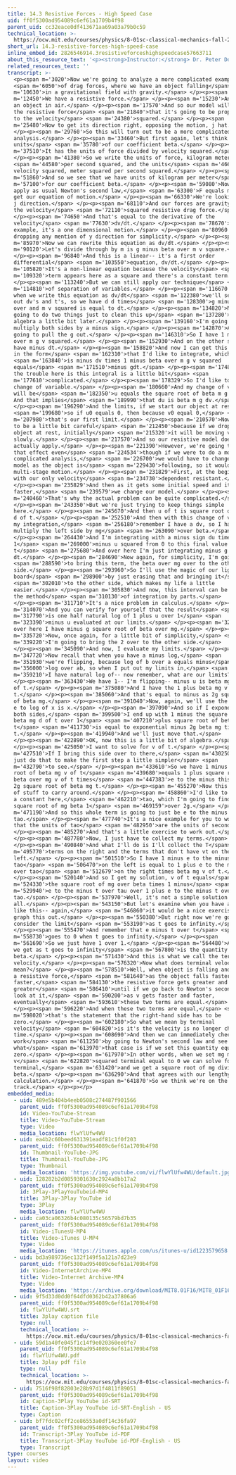 ```yaml
---
title: 14.3 Resistive Forces - High Speed Case
uid: ff0f5300ad954089c6ef61a1709b4f98
parent_uid: cc32eace0df413671aa69a03a79b0c59
technical_location: >-
  https://ocw.mit.edu/courses/physics/8-01sc-classical-mechanics-fall-2016/week-4-drag-forces-constraints-and-continuous-systems/14.3-resistive-forces-high-speed-case/14.3-resistive-forces-high-speed-case
short_url: 14.3-resistive-forces-high-speed-case
inline_embed_id: 2826546914.3resistiveforceshighspeedcase57663711
about_this_resource_text: '<p><strong>Instructor:</strong> Dr. Peter Dourmashkin</p>'
related_resources_text: ''
transcript: >-
  <p><span m='3020'>Now we're going to analyze a more complicated example</span>
  <span m='6050'>of drag forces, where we have an object falling</span> <span
  m='10630'>in a gravitational field with gravity.</span> </p><p><span
  m='12450'>We have a resistive force.</span> </p><p><span m='15230'>And this is
  an object in air.</span> </p><p><span m='17570'>And so our model will be for
  the resistive force</span> <span m='21840'>that it's going to be proportional
  to the velocity</span> <span m='24380'>squared.</span> </p><p><span
  m='25480'>Now to get its direction right, opposing the motion, j hat.</span>
  </p><p><span m='29760'>So this will turn out to be a more complicated
  analysis.</span> </p><p><span m='33460'>But first again, let's think about the
  units</span> <span m='35780'>of our coefficient beta.</span> </p><p><span
  m='37510'>It has the units of force divided by velocity squared.</span>
  </p><p><span m='41380'>So we write the units of force, kilogram meters</span>
  <span m='44580'>per second squared, and the units</span> <span m='46660'>of
  velocity squared, meter squared per second squared.</span> </p><p><span
  m='51860'>And so we see that we have units of kilogram per meter</span> <span
  m='57100'>for our coefficient beta.</span> </p><p><span m='59080'>Now, we'll
  apply as usual Newton's second law,</span> <span m='63300'>F equals m a, to
  get our equation of motion.</span> </p><p><span m='66330'>We're looking at the
  j direction.</span> </p><p><span m='68110'>And our forces are gravity minus
  the velocity</span> <span m='72110'>squared resistive drag force.</span>
  </p><p><span m='74650'>And that's equal to the derivative of the
  velocity</span> <span m='77630'>dv/dt.</span> </p><p><span m='78670'>In this
  example, it's a one dimensional motion.</span> </p><p><span m='80960'>So I'm
  dropping any mention of y direction for simplicity.</span> </p><p><span
  m='85970'>Now we can rewrite this equation as dv/dt.</span> </p><p><span
  m='90120'>Let's divide through by m is g minus beta over m v square.</span>
  </p><p><span m='96840'>And this is a linear-- it's a first order
  differential</span> <span m='103550'>equation, dv/dt.</span> </p><p><span
  m='105820'>It's a non-linear equation because the velocity</span> <span
  m='109320'>term appears here as a square and there's a constant term.</span>
  </p><p><span m='113240'>But we can still apply our technique</span> <span
  m='114810'>of separation of variables.</span> </p><p><span m='116670'>And so
  when we write this equation as dv/dt</span> <span m='122380'>we'll separate
  out dv's and t's, so we have d d times</span> <span m='128300'>g minus beta
  over and m v squared is equal to dt.</span> </p><p><span m='134820'>Now, I'm
  going to do two things just to clean this up</span> <span m='137280'>for
  algebra a little bit later.</span> </p><p><span m='139160'>I'm going to
  multiply both sides by a minus sign.</span> </p><p><span m='142870'>And I'm
  going to pull the g out.</span> </p><p><span m='146310'>So I have 1 minus beta
  over m g v squared.</span> </p><p><span m='152930'>And on the other side, I
  have minus dt.</span> </p><p><span m='158820'>And now I can get this equation
  in the form</span> <span m='162310'>that I'd like to integrate, which</span>
  <span m='163840'>is minus dv times 1 minus beta over m g v squared
  equals</span> <span m='171510'>minus gdt.</span> </p><p><span m='174840'>Now,
  the trouble here is this integral is a little bit</span> <span
  m='177610'>complicated.</span> </p><p><span m='178329'>So I'd like to make a
  change of variable.</span> </p><p><span m='180660'>And my change of variable
  will be</span> <span m='182350'>u equals the square root of beta m g times v.
  And that implies</span> <span m='189990'>that du is beta m g dv.</span>
  </p><p><span m='196290'>And the limits, if we start our object at rest,</span>
  <span m='199680'>so if u0 equals 0, then because v0 equal 0,</span> <span
  m='207980'>that's our first limit.</span> </p><p><span m='210570'>Now we have
  to be a little bit careful</span> <span m='212450'>because if we drop this
  object at rest, initially</span> <span m='215320'>it will be moving very
  slowly.</span> </p><p><span m='217570'>And so our resistive model doesn't
  actually apply.</span> </p><p><span m='221390'>However, we're going to neglect
  that effect even</span> <span m='224534'>though if we were to do a more
  complicated analysis,</span> <span m='226700'>we would have to change our
  model as the object is</span> <span m='229430'>following, so it would be a
  multi-stage motion.</span> </p><p><span m='231829'>First, at the beginning
  with our only velocity</span> <span m='234730'>dependent resistant.</span>
  </p><p><span m='235829'>And then as it gets some initial speed and it's going
  faster,</span> <span m='239579'>we change our model.</span> </p><p><span
  m='240460'>That's why the actual problem can be quite complicated.</span>
  </p><p><span m='243350'>But we're just trying to keep things simple
  here.</span> </p><p><span m='245670'>And then u of t is square root of beta mg
  d of t.</span> </p><p><span m='252510'>And then with this change of variable,
  my integration,</span> <span m='256180'>remember I have a dv, so I have to
  multiply the left side by mg</span> <span m='263090'>over beta.</span>
  </p><p><span m='264430'>And I'm integrating with a minus sign du times
  1</span> <span m='269000'>minus u squared from 0 to this final value u of
  t</span> <span m='275680'>And over here I'm just integrating minus g
  dt.</span> </p><p><span m='284690'>Now again, for simplicity, I'm going</span>
  <span m='288590'>to bring this term, the beta over mg over to the other
  side.</span> </p><p><span m='293960'>So I'll use the magic of our light
  board</span> <span m='298900'>by just erasing that and bringing it</span>
  <span m='302010'>to the other side, which makes my life a little
  easier.</span> </p><p><span m='305830'>And now, this interval can be done by
  the method</span> <span m='310130'>of integration by parts.</span>
  </p><p><span m='311710'>It's a nice problem in calculus.</span> </p><p><span
  m='314070'>And you can verify for yourself that the result</span> <span
  m='317790'>is one half natural log of 1 plus u over 1</span> <span
  m='323390'>minus u evaluated at our limits.</span> </p><p><span m='328380'>And
  over here I have minus g square root of beta over mg.</span> </p><p><span
  m='335720'>Now, once again, for a little bit of simplicity,</span> <span
  m='339220'>I'm going to bring the 2 over to the other side.</span>
  </p><p><span m='345090'>And now, I evaluate my limits.</span> </p><p><span
  m='347720'>Now recall that when you have a minus log,</span> <span
  m='351930'>we're flipping, because log of b over a equals minus</span> <span
  m='356000'>log over ab, so when I put out my limits in,</span> <span
  m='359210'>I have natural log of-- now remember, what are our limits?</span>
  </p><p><span m='363430'>We have 1-- I'm flipping-- minus u is beta mg times v
  of t.</span> </p><p><span m='375080'>And I have the 1 plus beta mg v of
  t.</span> </p><p><span m='385060'>And that's equal to minus as 2g square root
  of beta mg.</span> </p><p><span m='391040'>Now, again, we'll use the fact that
  e to log of x is x.</span> </p><p><span m='397090'>And so if I exponentiate
  both sides,</span> <span m='399500'>I end up with 1 minus the square root of
  beta mg d of t over 1</span> <span m='407210'>plus square root of beta mg v of
  t</span> <span m='411730'>is equal to exponential minus 2g beta mg times
  t.</span> </p><p><span m='419940'>And we'll just move that.</span>
  </p><p><span m='422890'>OK, now this is a little bit of algebra.</span>
  </p><p><span m='425050'>I want to solve for v of t.</span> </p><p><span
  m='427510'>If I bring this side over to there,</span> <span m='430250'>I'll
  just do that to make the first step a little simpler</span> <span
  m='432790'>to see.</span> </p><p><span m='433610'>So we have 1 minus square
  root of beta mg v of t</span> <span m='439680'>equals 1 plus square root of
  beta over mg v of t times</span> <span m='447383'>e to the minus this factor
  2g square root of beta mg t.</span> </p><p><span m='455270'>Now this is a lot
  of stuff to carry around.</span> </p><p><span m='458860'>I'd like to introduce
  a constant here,</span> <span m='462210'>tao, which I'm going to find to be
  square root of mg beta 1</span> <span m='469159'>over 2g.</span> </p><p><span
  m='471190'>And so this whole term is going to just be e to the minus
  tao.</span> </p><p><span m='477740'>It's a nice example for you to work out
  that the units of tao</span> <span m='482950'>are the units of seconds.</span>
  </p><p><span m='485270'>And that's a little exercise to work out.</span>
  </p><p><span m='487780'>Now, I just have to collect my terms.</span>
  </p><p><span m='490840'>And what I'll do is I'll collect the T</span> <span
  m='495770'>terms on the right and the terms that don't have vt on the
  left.</span> </p><p><span m='501510'>So I have 1 minus e to the minus t over
  tao</span> <span m='506470'>on the left is equal to 1 plus e to the minus t
  over tao</span> <span m='512679'>on the right times beta mg v of t.</span>
  </p><p><span m='520140'>And so I get my solution, v of t equals</span> <span
  m='524330'>the square root of mg over beta times 1 minus</span> <span
  m='529940'>e to the minus t over tau over 1 plus e to the minus t over
  tao.</span> </p><p><span m='537970'>Well, it's not a simple solution at
  all.</span> </p><p><span m='543150'>But let's examine when you have a case
  like this-- again,</span> <span m='546860'>it would be a nice exercise to
  graph this out.</span> </p><p><span m='550380'>But right now we're going to
  consider the limit</span> <span m='553190'>as t goes to infinity.</span>
  </p><p><span m='555470'>And remember that e minus t over t</span> <span
  m='558730'>goes to 0 when t goes to infinity.</span> </p><p><span
  m='561690'>So we just have 1 over 1.</span> </p><p><span m='564480'>And what
  we get as t goes to infinity</span> <span m='567800'>is the quantity mg over
  beta.</span> </p><p><span m='571430'>And this is what we call the terminal
  velocity.</span> </p><p><span m='576320'>Now what does terminal velocity
  mean?</span> </p><p><span m='578510'>Well, when object is falling and there's
  a resistive force,</span> <span m='581640'>as the object falls faster and
  faster,</span> <span m='584130'>the resistive force gets greater and
  greater</span> <span m='586410'>until if we go back to Newton's second law and
  look at it,</span> <span m='590200'>as v gets faster and faster,
  eventually</span> <span m='593610'>these two terms are equal.</span>
  </p><p><span m='596220'>And when these two terms are equal,</span> <span
  m='598020'>that's the statement that the right-hand side has to be
  zero.</span> </p><p><span m='602180'>So what we mean by terminal
  velocity</span> <span m='604820'>is it's the velocity is no longer changing in
  time.</span> </p><p><span m='608690'>And then we can immediately check our
  work</span> <span m='611250'>by going to Newton's second law and see
  what</span> <span m='613970'>that case is if we set this quantity equal to
  zero.</span> </p><p><span m='617970'>In other words, when we set mg minus beta
  v</span> <span m='622820'>squared terminal equal to 0 we can solve for v
  terminal,</span> <span m='631420'>and we get a square root of mg divided by
  beta.</span> </p><p><span m='636290'>And that agrees with our lengthy
  calculation.</span> </p><p><span m='641870'>So we think we're on the right
  track.</span> </p><p></p>
embedded_media:
  - uid: 489e5b404b4eeb0508c274487f901566
    parent_uid: ff0f5300ad954089c6ef61a1709b4f98
    id: Video-YouTube-Stream
    title: Video-YouTube-Stream
    type: Video
    media_location: flwYlUfw4WU
  - uid: ea4b2c60beed631391eadf81c1f0f203
    parent_uid: ff0f5300ad954089c6ef61a1709b4f98
    id: Thumbnail-YouTube-JPG
    title: Thumbnail-YouTube-JPG
    type: Thumbnail
    media_location: 'https://img.youtube.com/vi/flwYlUfw4WU/default.jpg'
  - uid: 128282b2d0859301630c2924a8bb17a2
    parent_uid: ff0f5300ad954089c6ef61a1709b4f98
    id: 3Play-3PlayYouTubeid-MP4
    title: 3Play-3Play YouTube id
    type: 3Play
    media_location: flwYlUfw4WU
  - uid: ca03ca06326b4c080135c56579bd7b35
    parent_uid: ff0f5300ad954089c6ef61a1709b4f98
    id: Video-iTunesU-MP4
    title: Video-iTunes U-MP4
    type: Video
    media_location: 'https://itunes.apple.com/us/itunes-u/id1223579658'
  - uid: bd3a989736ec132f149f5a121a7d23e9
    parent_uid: ff0f5300ad954089c6ef61a1709b4f98
    id: Video-InternetArchive-MP4
    title: Video-Internet Archive-MP4
    type: Video
    media_location: 'https://archive.org/download/MIT8.01F16/MIT8_01F16_L14v03_360p.mp4'
  - uid: 9f5d33d0dd0f64dfd0362b42a37806a6
    parent_uid: ff0f5300ad954089c6ef61a1709b4f98
    id: flwYlUfw4WU.srt
    title: 3play caption file
    type: null
    technical_location: >-
      https://ocw.mit.edu/courses/physics/8-01sc-classical-mechanics-fall-2016/week-4-drag-forces-constraints-and-continuous-systems/14.3-resistive-forces-high-speed-case/14.3-resistive-forces-high-speed-case/flwYlUfw4WU.srt
  - uid: 59d1a40fe045f1c14f9e020360ee0fe7
    parent_uid: ff0f5300ad954089c6ef61a1709b4f98
    id: flwYlUfw4WU.pdf
    title: 3play pdf file
    type: null
    technical_location: >-
      https://ocw.mit.edu/courses/physics/8-01sc-classical-mechanics-fall-2016/week-4-drag-forces-constraints-and-continuous-systems/14.3-resistive-forces-high-speed-case/14.3-resistive-forces-high-speed-case/flwYlUfw4WU.pdf
  - uid: 7516f98f82803e28b97d1f4811f89051
    parent_uid: ff0f5300ad954089c6ef61a1709b4f98
    id: Caption-3Play YouTube id-SRT
    title: Caption-3Play YouTube id-SRT-English - US
    type: Caption
  - uid: bf7fdc02cff2ce86553a0df14c36fa97
    parent_uid: ff0f5300ad954089c6ef61a1709b4f98
    id: Transcript-3Play YouTube id-PDF
    title: Transcript-3Play YouTube id-PDF-English - US
    type: Transcript
type: courses
layout: video
---
```

